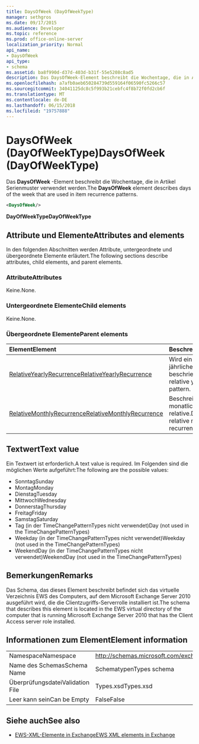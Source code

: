 ```yaml
---
title: DaysOfWeek (DayOfWeekType)
manager: sethgros
ms.date: 09/17/2015
ms.audience: Developer
ms.topic: reference
ms.prod: office-online-server
localization_priority: Normal
api_name:
- DaysOfWeek
api_type:
- schema
ms.assetid: ba8f990d-d37d-403d-b31f-55e5208c8ad5
description: Das DaysOfWeek-Element beschreibt die Wochentage, die in Artikel Serienmuster verwendet werden.
ms.openlocfilehash: a7afb0aeb650284739d559164f06590fc5266c57
ms.sourcegitcommit: 34041125dc8c5f993b21cebfc4f8b72f0fd2cb6f
ms.translationtype: MT
ms.contentlocale: de-DE
ms.lasthandoff: 06/15/2018
ms.locfileid: "19757888"
---
```

# <a name="daysofweek-dayofweektype"></a><span data-ttu-id="d0652-103">DaysOfWeek (DayOfWeekType)</span><span class="sxs-lookup"><span data-stu-id="d0652-103">DaysOfWeek (DayOfWeekType)</span></span>

<span data-ttu-id="d0652-104">Das **DaysOfWeek** -Element beschreibt die Wochentage, die in Artikel Serienmuster verwendet werden.</span><span class="sxs-lookup"><span data-stu-id="d0652-104">The **DaysOfWeek** element describes days of the week that are used in item recurrence patterns.</span></span> 
  
```xml
<DaysOfWeek/>
```

<span data-ttu-id="d0652-105">**DayOfWeekType**</span><span class="sxs-lookup"><span data-stu-id="d0652-105">**DayOfWeekType**</span></span>

## <a name="attributes-and-elements"></a><span data-ttu-id="d0652-106">Attribute und Elemente</span><span class="sxs-lookup"><span data-stu-id="d0652-106">Attributes and elements</span></span>

<span data-ttu-id="d0652-107">In den folgenden Abschnitten werden Attribute, untergeordnete und übergeordnete Elemente erläutert.</span><span class="sxs-lookup"><span data-stu-id="d0652-107">The following sections describe attributes, child elements, and parent elements.</span></span>
  
### <a name="attributes"></a><span data-ttu-id="d0652-108">Attribute</span><span class="sxs-lookup"><span data-stu-id="d0652-108">Attributes</span></span>

<span data-ttu-id="d0652-109">Keine.</span><span class="sxs-lookup"><span data-stu-id="d0652-109">None.</span></span>
  
### <a name="child-elements"></a><span data-ttu-id="d0652-110">Untergeordnete Elemente</span><span class="sxs-lookup"><span data-stu-id="d0652-110">Child elements</span></span>

<span data-ttu-id="d0652-111">Keine.</span><span class="sxs-lookup"><span data-stu-id="d0652-111">None.</span></span>
  
### <a name="parent-elements"></a><span data-ttu-id="d0652-112">Übergeordnete Elemente</span><span class="sxs-lookup"><span data-stu-id="d0652-112">Parent elements</span></span>

|<span data-ttu-id="d0652-113">**Element**</span><span class="sxs-lookup"><span data-stu-id="d0652-113">**Element**</span></span>|<span data-ttu-id="d0652-114">**Beschreibung**</span><span class="sxs-lookup"><span data-stu-id="d0652-114">**Description**</span></span>|
|:-----|:-----|
|[<span data-ttu-id="d0652-115">RelativeYearlyRecurrence</span><span class="sxs-lookup"><span data-stu-id="d0652-115">RelativeYearlyRecurrence</span></span>](relativeyearlyrecurrence.md) <br/> |<span data-ttu-id="d0652-116">Wird ein relativer jährliches Serienmuster beschrieben.</span><span class="sxs-lookup"><span data-stu-id="d0652-116">Describes a relative yearly recurrence pattern.</span></span>  <br/> |
|[<span data-ttu-id="d0652-117">RelativeMonthlyRecurrence</span><span class="sxs-lookup"><span data-stu-id="d0652-117">RelativeMonthlyRecurrence</span></span>](relativemonthlyrecurrence.md) <br/> |<span data-ttu-id="d0652-118">Beschreibt ein monatliches Serienmuster relative.</span><span class="sxs-lookup"><span data-stu-id="d0652-118">Describes a relative monthly recurrence pattern.</span></span>  <br/> |
   
## <a name="text-value"></a><span data-ttu-id="d0652-119">Textwert</span><span class="sxs-lookup"><span data-stu-id="d0652-119">Text value</span></span>

<span data-ttu-id="d0652-120">Ein Textwert ist erforderlich.</span><span class="sxs-lookup"><span data-stu-id="d0652-120">A text value is required.</span></span> <span data-ttu-id="d0652-121">Im Folgenden sind die möglichen Werte aufgeführt:</span><span class="sxs-lookup"><span data-stu-id="d0652-121">The following are the possible values:</span></span>
  
- <span data-ttu-id="d0652-122">Sonntag</span><span class="sxs-lookup"><span data-stu-id="d0652-122">Sunday</span></span>    
- <span data-ttu-id="d0652-123">Montag</span><span class="sxs-lookup"><span data-stu-id="d0652-123">Monday</span></span>    
- <span data-ttu-id="d0652-124">Dienstag</span><span class="sxs-lookup"><span data-stu-id="d0652-124">Tuesday</span></span>   
- <span data-ttu-id="d0652-125">Mittwoch</span><span class="sxs-lookup"><span data-stu-id="d0652-125">Wednesday</span></span>    
- <span data-ttu-id="d0652-126">Donnerstag</span><span class="sxs-lookup"><span data-stu-id="d0652-126">Thursday</span></span>    
- <span data-ttu-id="d0652-127">Freitag</span><span class="sxs-lookup"><span data-stu-id="d0652-127">Friday</span></span>    
- <span data-ttu-id="d0652-128">Samstag</span><span class="sxs-lookup"><span data-stu-id="d0652-128">Saturday</span></span>    
- <span data-ttu-id="d0652-129">Tag (in der TimeChangePatternTypes nicht verwendet)</span><span class="sxs-lookup"><span data-stu-id="d0652-129">Day (not used in the TimeChangePatternTypes)</span></span>    
- <span data-ttu-id="d0652-130">Weekday (in der TimeChangePatternTypes nicht verwendet)</span><span class="sxs-lookup"><span data-stu-id="d0652-130">Weekday (not used in the TimeChangePatternTypes)</span></span>    
- <span data-ttu-id="d0652-131">WeekendDay (in der TimeChangePatternTypes nicht verwendet)</span><span class="sxs-lookup"><span data-stu-id="d0652-131">WeekendDay (not used in the TimeChangePatternTypes)</span></span>
    
## <a name="remarks"></a><span data-ttu-id="d0652-132">Bemerkungen</span><span class="sxs-lookup"><span data-stu-id="d0652-132">Remarks</span></span>

<span data-ttu-id="d0652-133">Das Schema, das dieses Element beschreibt befindet sich das virtuelle Verzeichnis EWS des Computers, auf dem Microsoft Exchange Server 2010 ausgeführt wird, die die Clientzugriffs-Serverrolle installiert ist.</span><span class="sxs-lookup"><span data-stu-id="d0652-133">The schema that describes this element is located in the EWS virtual directory of the computer that is running Microsoft Exchange Server 2010 that has the Client Access server role installed.</span></span>
  
## <a name="element-information"></a><span data-ttu-id="d0652-134">Informationen zum Element</span><span class="sxs-lookup"><span data-stu-id="d0652-134">Element information</span></span>

|||
|:-----|:-----|
|<span data-ttu-id="d0652-135">Namespace</span><span class="sxs-lookup"><span data-stu-id="d0652-135">Namespace</span></span>  <br/> |http://schemas.microsoft.com/exchange/services/2006/types  <br/> |
|<span data-ttu-id="d0652-136">Name des Schemas</span><span class="sxs-lookup"><span data-stu-id="d0652-136">Schema Name</span></span>  <br/> |<span data-ttu-id="d0652-137">Schematypen</span><span class="sxs-lookup"><span data-stu-id="d0652-137">Types schema</span></span>  <br/> |
|<span data-ttu-id="d0652-138">Überprüfungsdatei</span><span class="sxs-lookup"><span data-stu-id="d0652-138">Validation File</span></span>  <br/> |<span data-ttu-id="d0652-139">Types.xsd</span><span class="sxs-lookup"><span data-stu-id="d0652-139">Types.xsd</span></span>  <br/> |
|<span data-ttu-id="d0652-140">Leer kann sein</span><span class="sxs-lookup"><span data-stu-id="d0652-140">Can be Empty</span></span>  <br/> |<span data-ttu-id="d0652-141">False</span><span class="sxs-lookup"><span data-stu-id="d0652-141">False</span></span>  <br/> |
   
## <a name="see-also"></a><span data-ttu-id="d0652-142">Siehe auch</span><span class="sxs-lookup"><span data-stu-id="d0652-142">See also</span></span>

- [<span data-ttu-id="d0652-143">EWS-XML-Elemente in Exchange</span><span class="sxs-lookup"><span data-stu-id="d0652-143">EWS XML elements in Exchange</span></span>](ews-xml-elements-in-exchange.md)

